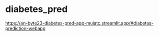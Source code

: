 # diabetes_pred
https://an-byte23-diabetes-pred-app-muiatc.streamlit.app/#diabetes-prediction-webapp
